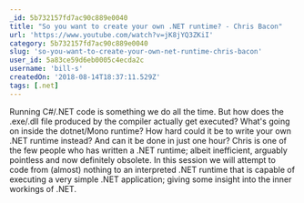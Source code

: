 ```yaml
---
_id: 5b732157fd7ac90c889e0040
title: "So you want to create your own .NET runtime? - Chris Bacon"
url: 'https://www.youtube.com/watch?v=jK8jYQ3ZKiI'
category: 5b732157fd7ac90c889e0040
slug: 'so-you-want-to-create-your-own-net-runtime-chris-bacon'
user_id: 5a83ce59d6eb0005c4ecda2c
username: 'bill-s'
createdOn: '2018-08-14T18:37:11.529Z'
tags: [.net]
---
```


Running C#/.NET code is something we do all the time. But how does the .exe/.dll file produced by the compiler actually get executed? What's going on inside the dotnet/Mono runtime? How hard could it be to write your own .NET runtime instead? And can it be done in just one hour?
Chris is one of the few people who has written a .NET runtime; albeit inefficient, arguably pointless and now definitely obsolete. In this session we will attempt to code from (almost) nothing to an interpreted .NET runtime that is capable of executing a very simple .NET application; giving some insight into the inner workings of .NET.

